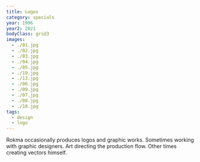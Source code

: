 ```yaml
---
title: Logos
category: specials
year: 1996
year2: 2021
bodyClass: grid3
images:
  - ./01.jpg
  - ./02.jpg
  - ./03.jpg
  - ./04.jpg
  - ./05.jpg
  - ./19.jpg
  - ./13.jpg
  - ./06.jpg
  - ./09.jpg
  - ./07.jpg
  - ./08.jpg
  - ./18.jpg
tags:
  - design
  - logo
---
```


Rokma occasionally produces logos and graphic works.
Sometimes working with graphic designers.
Art directing the production flow.
Other times creating vectors himself.
